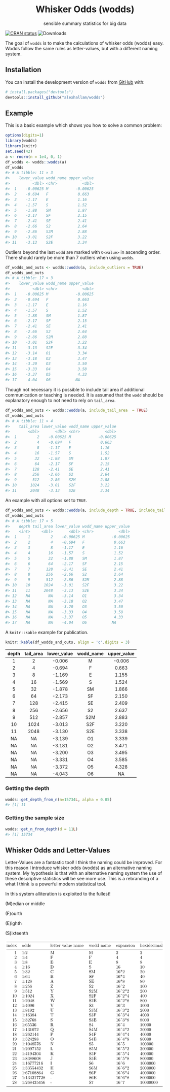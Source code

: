 

<!-- README.md is generated from README.Rmd. Please edit that file -->
<h1 align="center">
Whisker Odds (wodds)
</h1>
<p align="center">
sensible summary statistics for big data
</p>
<!-- badges: start -->

[![CRAN
status](https://www.r-pkg.org/badges/version/wodds)](https://cran.r-project.org/package=wodds)
![Downloads](https://cranlogs.r-pkg.org/badges/wodds)

<!-- badges: end -->

The goal of `wodds` is to make the calculations of whisker odds (wodds)
easy. Wodds follow the same rules as letter-values, but with a different
naming system.

## Installation

You can install the development version of `wodds` from
[GitHub](https://github.com) with:

``` r
# install.packages("devtools")
devtools::install_github("alexhallam/wodds")
```

## Example

This is a basic example which shows you how to solve a common problem:

``` r
options(digits=1)
library(wodds)
library(knitr)
set.seed(42)
a <- rnorm(n = 1e4, 0, 1)
df_wodds <- wodds::wodds(a)
df_wodds
#> # A tibble: 11 × 3
#>    lower_value wodd_name upper_value
#>          <dbl> <chr>           <dbl>
#>  1    -0.00625 M            -0.00625
#>  2    -0.694   F             0.663  
#>  3    -1.17    E             1.16   
#>  4    -1.57    S             1.52   
#>  5    -1.88    SM            1.87   
#>  6    -2.17    SF            2.15   
#>  7    -2.41    SE            2.41   
#>  8    -2.66    S2            2.64   
#>  9    -2.86    S2M           2.88   
#> 10    -3.01    S2F           3.22   
#> 11    -3.13    S2E           3.34
```

Outliers beyond the last `wodd` are marked with `O<value>` in ascending
order. There should rarely be more than 7 outliers when using `wodds`.

``` r
df_wodds_and_outs <- wodds::wodds(a, include_outliers = TRUE)
df_wodds_and_outs
#> # A tibble: 17 × 3
#>    lower_value wodd_name upper_value
#>          <dbl> <chr>           <dbl>
#>  1    -0.00625 M            -0.00625
#>  2    -0.694   F             0.663  
#>  3    -1.17    E             1.16   
#>  4    -1.57    S             1.52   
#>  5    -1.88    SM            1.87   
#>  6    -2.17    SF            2.15   
#>  7    -2.41    SE            2.41   
#>  8    -2.66    S2            2.64   
#>  9    -2.86    S2M           2.88   
#> 10    -3.01    S2F           3.22   
#> 11    -3.13    S2E           3.34   
#> 12    -3.14    O1            3.34   
#> 13    -3.18    O2            3.47   
#> 14    -3.20    O3            3.50   
#> 15    -3.33    O4            3.58   
#> 16    -3.37    O5            4.33   
#> 17    -4.04    O6           NA
```

Though not necessary it is possible to include tail area if additional
communication or teaching is needed. It is assumed that the `wodd`
should be explanatory enough to not need to rely on `tail_area`.

``` r
df_wodds_and_outs <- wodds::wodds(a, include_tail_area  = TRUE)
df_wodds_and_outs
#> # A tibble: 11 × 4
#>    tail_area lower_value wodd_name upper_value
#>        <dbl>       <dbl> <chr>           <dbl>
#>  1         2    -0.00625 M            -0.00625
#>  2         4    -0.694   F             0.663  
#>  3         8    -1.17    E             1.16   
#>  4        16    -1.57    S             1.52   
#>  5        32    -1.88    SM            1.87   
#>  6        64    -2.17    SF            2.15   
#>  7       128    -2.41    SE            2.41   
#>  8       256    -2.66    S2            2.64   
#>  9       512    -2.86    S2M           2.88   
#> 10      1024    -3.01    S2F           3.22   
#> 11      2048    -3.13    S2E           3.34
```

An example with all options set to `TRUE`.

``` r
df_wodds_and_outs <- wodds::wodds(a, include_depth = TRUE, include_tail_area = TRUE, include_outliers = TRUE)
df_wodds_and_outs
#> # A tibble: 17 × 5
#>    depth tail_area lower_value wodd_name upper_value
#>    <int>     <dbl>       <dbl> <chr>           <dbl>
#>  1     1         2    -0.00625 M            -0.00625
#>  2     2         4    -0.694   F             0.663  
#>  3     3         8    -1.17    E             1.16   
#>  4     4        16    -1.57    S             1.52   
#>  5     5        32    -1.88    SM            1.87   
#>  6     6        64    -2.17    SF            2.15   
#>  7     7       128    -2.41    SE            2.41   
#>  8     8       256    -2.66    S2            2.64   
#>  9     9       512    -2.86    S2M           2.88   
#> 10    10      1024    -3.01    S2F           3.22   
#> 11    11      2048    -3.13    S2E           3.34   
#> 12    NA        NA    -3.14    O1            3.34   
#> 13    NA        NA    -3.18    O2            3.47   
#> 14    NA        NA    -3.20    O3            3.50   
#> 15    NA        NA    -3.33    O4            3.58   
#> 16    NA        NA    -3.37    O5            4.33   
#> 17    NA        NA    -4.04    O6           NA
```

A `knitr::kable` example for publication.

``` r
knitr::kable(df_wodds_and_outs, align = 'c',digits = 3)
```

| depth | tail\_area | lower\_value | wodd\_name | upper\_value |
|:-----:|:----------:|:------------:|:----------:|:------------:|
|   1   |     2      |    -0.006    |     M      |    -0.006    |
|   2   |     4      |    -0.694    |     F      |    0.663     |
|   3   |     8      |    -1.169    |     E      |    1.155     |
|   4   |     16     |    -1.569    |     S      |    1.524     |
|   5   |     32     |    -1.878    |     SM     |    1.866     |
|   6   |     64     |    -2.173    |     SF     |    2.150     |
|   7   |    128     |    -2.415    |     SE     |    2.409     |
|   8   |    256     |    -2.656    |     S2     |    2.637     |
|   9   |    512     |    -2.857    |    S2M     |    2.883     |
|  10   |    1024    |    -3.013    |    S2F     |    3.220     |
|  11   |    2048    |    -3.130    |    S2E     |    3.338     |
|  NA   |     NA     |    -3.139    |     O1     |    3.339     |
|  NA   |     NA     |    -3.181    |     O2     |    3.471     |
|  NA   |     NA     |    -3.200    |     O3     |    3.495     |
|  NA   |     NA     |    -3.331    |     O4     |    3.585     |
|  NA   |     NA     |    -3.372    |     O5     |    4.328     |
|  NA   |     NA     |    -4.043    |     O6     |      NA      |

### Getting the depth

``` r
wodds::get_depth_from_n(n=15734L, alpha = 0.05)
#> [1] 11
```

### Getting the sample size

``` r
wodds::get_n_from_depth(d = 11L)
#> [1] 15734
```

## Whisker Odds and Letter-Values

Letter-Values are a fantastic tool! I think the naming could be
improved. For this reason I introduce whisker odds (wodds) as an
alternative naming system. My hypothesis is that with an alternative
naming system the use of these descriptive statistics will be see more
use. This is a rebranding of a what I think is a powerful modern
statistical tool.

In this system alliteration is exploited to the fullest!

(M)edian or middle

(F)ourth

(E)ighth

(S)ixteenth


![](man/figures/table.png)
